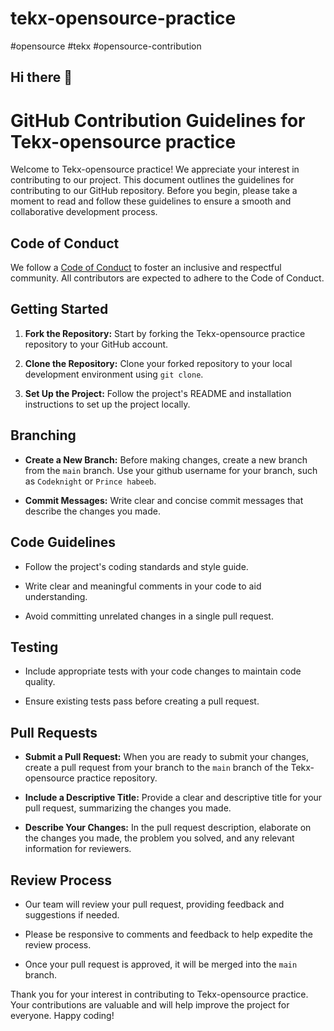 # tekx-opensource-practice
#opensource #tekx #opensource-contribution
## Hi there 👋

# GitHub Contribution Guidelines for Tekx-opensource practice

Welcome to Tekx-opensource practice! We appreciate your interest in contributing to our project. This document outlines the guidelines for contributing to our GitHub repository. Before you begin, please take a moment to read and follow these guidelines to ensure a smooth and collaborative development process.

## Code of Conduct

We follow a [Code of Conduct](link/to/CODE_OF_CONDUCT.md) to foster an inclusive and respectful community. All contributors are expected to adhere to the Code of Conduct.

## Getting Started

1. **Fork the Repository:** Start by forking the Tekx-opensource practice repository to your GitHub account.

2. **Clone the Repository:** Clone your forked repository to your local development environment using `git clone`.

3. **Set Up the Project:** Follow the project's README and installation instructions to set up the project locally.

## Branching

- **Create a New Branch:** Before making changes, create a new branch from the `main` branch. Use your github username for your branch, such as `Codeknight` or `Prince habeeb`.

- **Commit Messages:** Write clear and concise commit messages that describe the changes you made.

## Code Guidelines

- Follow the project's coding standards and style guide.

- Write clear and meaningful comments in your code to aid understanding.

- Avoid committing unrelated changes in a single pull request.

## Testing

- Include appropriate tests with your code changes to maintain code quality.

- Ensure existing tests pass before creating a pull request.

## Pull Requests

- **Submit a Pull Request:** When you are ready to submit your changes, create a pull request from your branch to the `main` branch of the Tekx-opensource practice repository.

- **Include a Descriptive Title:** Provide a clear and descriptive title for your pull request, summarizing the changes you made.

- **Describe Your Changes:** In the pull request description, elaborate on the changes you made, the problem you solved, and any relevant information for reviewers.

## Review Process

- Our team will review your pull request, providing feedback and suggestions if needed.

- Please be responsive to comments and feedback to help expedite the review process.

- Once your pull request is approved, it will be merged into the `main` branch.

Thank you for your interest in contributing to Tekx-opensource practice. Your contributions are valuable and will help improve the project for everyone. Happy coding!

